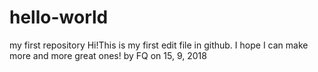 # hello-world
my first repository
Hi!This is my first edit file in github. I hope I can make more and more great ones!
by FQ on 15, 9, 2018

